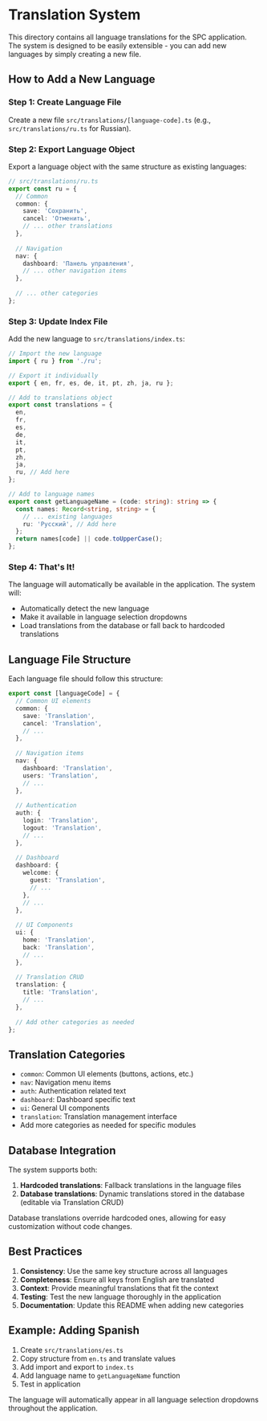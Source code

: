 # Translation System

This directory contains all language translations for the SPC application. The system is designed to be easily extensible - you can add new languages by simply creating a new file.

## How to Add a New Language

### Step 1: Create Language File
Create a new file `src/translations/[language-code].ts` (e.g., `src/translations/ru.ts` for Russian).

### Step 2: Export Language Object
Export a language object with the same structure as existing languages:

```typescript
// src/translations/ru.ts
export const ru = {
  // Common
  common: {
    save: 'Сохранить',
    cancel: 'Отменить',
    // ... other translations
  },
  
  // Navigation
  nav: {
    dashboard: 'Панель управления',
    // ... other navigation items
  },
  
  // ... other categories
};
```

### Step 3: Update Index File
Add the new language to `src/translations/index.ts`:

```typescript
// Import the new language
import { ru } from './ru';

// Export it individually
export { en, fr, es, de, it, pt, zh, ja, ru };

// Add to translations object
export const translations = {
  en,
  fr,
  es,
  de,
  it,
  pt,
  zh,
  ja,
  ru, // Add here
};

// Add to language names
export const getLanguageName = (code: string): string => {
  const names: Record<string, string> = {
    // ... existing languages
    ru: 'Русский', // Add here
  };
  return names[code] || code.toUpperCase();
};
```

### Step 4: That's It!
The language will automatically be available in the application. The system will:
- Automatically detect the new language
- Make it available in language selection dropdowns
- Load translations from the database or fall back to hardcoded translations

## Language File Structure

Each language file should follow this structure:

```typescript
export const [languageCode] = {
  // Common UI elements
  common: {
    save: 'Translation',
    cancel: 'Translation',
    // ...
  },
  
  // Navigation items
  nav: {
    dashboard: 'Translation',
    users: 'Translation',
    // ...
  },
  
  // Authentication
  auth: {
    login: 'Translation',
    logout: 'Translation',
    // ...
  },
  
  // Dashboard
  dashboard: {
    welcome: {
      guest: 'Translation',
      // ...
    },
    // ...
  },
  
  // UI Components
  ui: {
    home: 'Translation',
    back: 'Translation',
    // ...
  },
  
  // Translation CRUD
  translation: {
    title: 'Translation',
    // ...
  },
  
  // Add other categories as needed
};
```

## Translation Categories

- `common`: Common UI elements (buttons, actions, etc.)
- `nav`: Navigation menu items
- `auth`: Authentication related text
- `dashboard`: Dashboard specific text
- `ui`: General UI components
- `translation`: Translation management interface
- Add more categories as needed for specific modules

## Database Integration

The system supports both:
1. **Hardcoded translations**: Fallback translations in the language files
2. **Database translations**: Dynamic translations stored in the database (editable via Translation CRUD)

Database translations override hardcoded ones, allowing for easy customization without code changes.

## Best Practices

1. **Consistency**: Use the same key structure across all languages
2. **Completeness**: Ensure all keys from English are translated
3. **Context**: Provide meaningful translations that fit the context
4. **Testing**: Test the new language thoroughly in the application
5. **Documentation**: Update this README when adding new categories

## Example: Adding Spanish

1. Create `src/translations/es.ts`
2. Copy structure from `en.ts` and translate values
3. Add import and export to `index.ts`
4. Add language name to `getLanguageName` function
5. Test in application

The language will automatically appear in all language selection dropdowns throughout the application.
